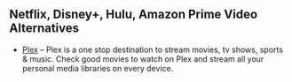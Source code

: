 ## Netflix, Disney+, Hulu, Amazon Prime Video Alternatives

  * [Plex](https://www.reddit.com/r/plexshares/) – Plex is a one stop destination to stream movies, tv shows, sports & music. Check good movies to watch on Plex and stream all your personal media libraries on every device.